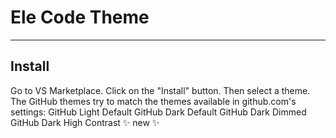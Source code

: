 
# Ele Code Theme
---
## Install

Go to VS Marketplace.
Click on the "Install" button.
Then select a theme. The GitHub themes try to match the themes available in github.com's settings:
GitHub Light Default
GitHub Dark Default
GitHub Dark Dimmed
GitHub Dark High Contrast ✨ new ✨
